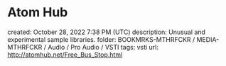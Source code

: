 # Atom Hub

created: October 28, 2022 7:38 PM (UTC)
description: Unusual and experimental sample libraries.
folder: BOOKMRKS-MTHRFCKR / MEDIA-MTHRFCKR / Audio / Pro Audio / VSTI
tags: vsti
url: http://atomhub.net/Free_Bus_Stop.html